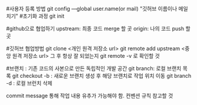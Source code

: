 #사용자 등록 방법
git config —global user.name(or mail) "깃허브 이름이나 메일 치기"
#초기화 과정
git init

#github으로 협업하기
upstream: 최종 코드 merge 할 곳
origin: 나의 코드 push 할 곳

#깃허브 협업방법
git clone <개인 원격 저장소 url>
git remote add upstream <중앙 원격 저장소 url>
그 후 항상 잘 되었는지 git remote -v 로 확인할 것

#브랜치
: 기존 코드의 사본으로 만든 독립적인 개발 공간
git branch: 로컬 브랜치 목록
git checkout -b <name>: 새로운 브랜치 생성 후 해당 브랜치로 작업 위치 이동
git branch -d <name> : 로컬 브런치 삭제

commit message 통해 작업 내용 유추가 가능해야 함. 컨벤션 규칙 참고할 것
